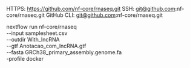 HTTPS: https://github.com/nf-core/rnaseq.git
SSH: git@github.com:nf-core/rnaseq.git
GitHub CLI: git@github.com:nf-core/rnaseq.git

nextflow run nf-core/rnaseq \
    --input samplesheet.csv \
    --outdir With_lncRNA \
    --gtf Anotacao_com_lncRNA.gtf \
    --fasta GRCh38_primary_assembly.genome.fa \
    -profile docker